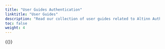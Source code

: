 ```yaml
---
title: "User Guides Authentication"
linktitle: "User Guides"
description: "Read our collection of user guides related to Altinn Authentication."
toc: false
weight: 4
---
```


{{<children />}}